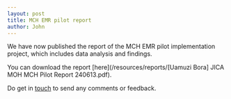 ```yaml
---
layout: post
title: MCH EMR pilot report
author: John
---
```


We have now published the report of the MCH EMR pilot implementation project, which includes data analysis and findings.

You can download the report [here](/resources/reports/[Uamuzi Bora] JICA MOH MCH Pilot Report 240613.pdf).

Do get in [touch](/contact) to send any comments or feedback.







